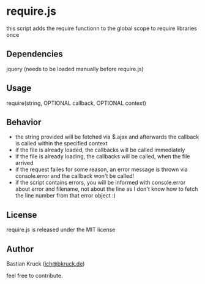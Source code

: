 require.js
==========

this script adds the require functionn to the global scope to require libraries once

Dependencies
------------

jquery (needs to be loaded manually before require.js)


Usage
-----

require(string, OPTIONAL callback, OPTIONAL context)


Behavior
--------

* the string provided will be fetched via $.ajax and afterwards the callback is called within the specified context
* if the file is already loaded, the callbacks will be called immediately
* if the file is already loading, the callbacks will be called, when the file arrived 
* if the request failes for some reason, an error message is thrown via console.error and the callback won't be called!
* if the script contains errors, you will be informed with console.error about error and filename, not about the line as I don't know how to fetch the line number from that error object :)


License
-------
require.js is released under the MIT license

Author
------
Bastian Kruck (ich@bkruck.de)

feel free to contribute.
